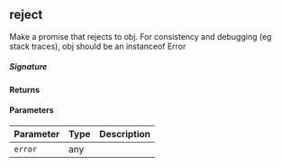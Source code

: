 ## reject

Make a promise that rejects to obj. For consistency and debugging (eg stack traces), obj should be an instanceof Error

##### Signature

#### Returns

#### Parameters


| Parameter	   | Type    | Description |
|:-------------|:---------------|:------------|
| `error`    | any |  |

